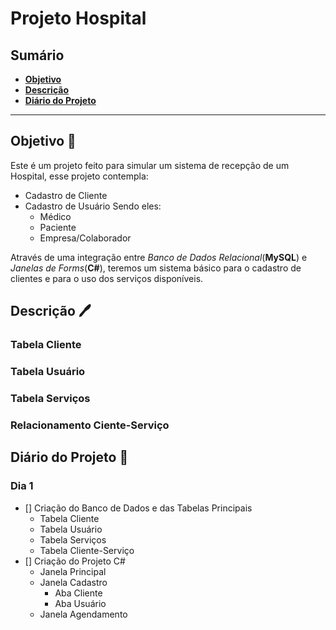 # Projeto Hospital
 ## Sumário
 - [**Objetivo**](/README.md/#objetivo)
 - [**Descrição**](/README.md/#descrição)
 - [**Diário do Projeto**](/README.md/#diário-do-projeto)
  ***

## Objetivo 🎯
Este é um projeto feito para simular um sistema de recepção de um Hospital, esse projeto contempla:
- Cadastro de Cliente
- Cadastro de Usuário
Sendo eles:
    - Médico
    - Paciente
    - Empresa/Colaborador

Através de uma integração entre *Banco de Dados Relacional*(**MySQL**) e *Janelas de Forms*(**C#**), teremos um sistema básico para o cadastro de clientes e para o uso dos serviços disponíveis. 
## Descrição 🖊️

### Tabela Cliente

### Tabela Usuário

### Tabela Serviços

### Relacionamento Ciente-Serviço

## Diário do Projeto 📝

### Dia 1
- [] Criação do Banco de Dados e das Tabelas Principais
    - Tabela Cliente
    - Tabela Usuário
    - Tabela Serviços
    - Tabela Cliente-Serviço
- [] Criação do Projeto C#
    - Janela Principal
    - Janela Cadastro
        - Aba Cliente
        - Aba Usuário
    - Janela Agendamento